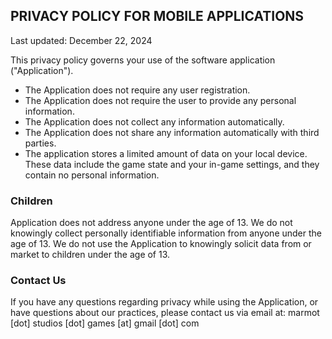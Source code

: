 ## PRIVACY POLICY FOR MOBILE APPLICATIONS

Last updated: December 22, 2024

This privacy policy governs your use of the software application ("Application").

* The Application does not require any user registration.
* The Application does not require the user to provide any personal information.
* The Application does not collect any information automatically.
* The Application does not share any information automatically with third parties.
* The application stores a limited amount of data on your local device. These data include the game state and your in-game settings, and they contain no personal information.

### Children
Application does not address anyone under the age of 13. We do not knowingly collect personally identifiable information from anyone under the age of 13. We do not use the Application to knowingly solicit data from or market to children under the age of 13.

### Contact Us
If you have any questions regarding privacy while using the Application, or have questions about our practices, please contact us via email at:
marmot [dot] studios [dot] games [at] gmail [dot] com
